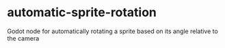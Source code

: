 # automatic-sprite-rotation
Godot node for automatically rotating a sprite based on its angle relative to the camera
